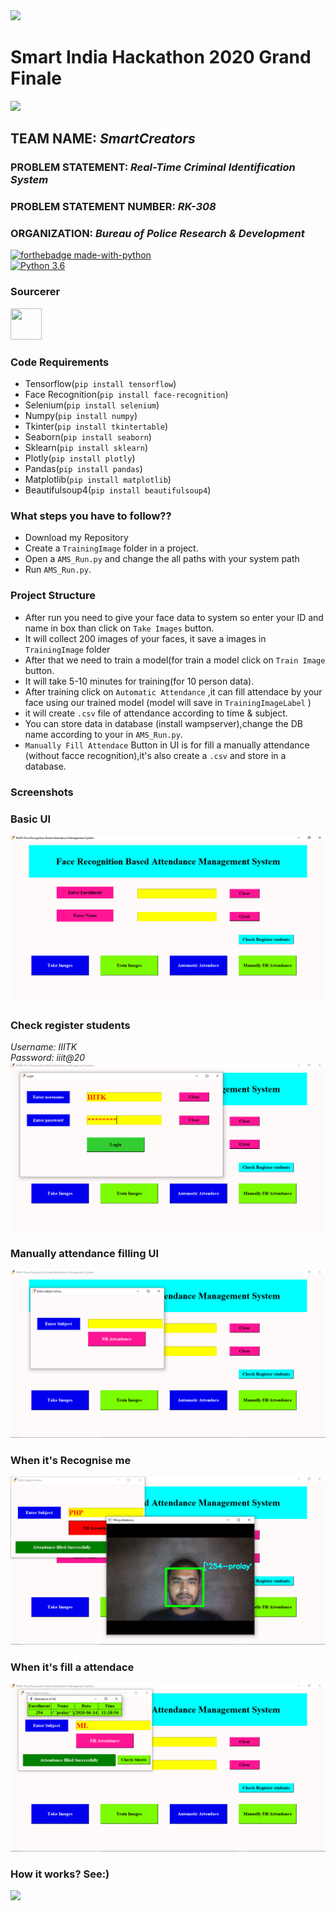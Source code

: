 <img src="https://github.com/argho28/RK308_SmartCreators/blob/master/sih2020.png">

# Smart India Hackathon 2020 Grand Finale

<img src="https://github.com/argho28/RK308_SmartCreators/blob/master/SmartCreators2020.png">

## TEAM NAME: *SmartCreators*

### PROBLEM STATEMENT: *Real-Time Criminal Identification System*

### PROBLEM STATEMENT NUMBER: *RK-308*

### ORGANIZATION: *Bureau of Police Research & Development*

[![forthebadge made-with-python](http://ForTheBadge.com/images/badges/made-with-python.svg)](https://www.python.org/)                 
[![Python 3.6](https://img.shields.io/badge/python-3.6-blue.svg)](https://www.python.org/downloads/release/python-360/)   

### Sourcerer
<a href="https://pralaysarkar.tk/"><img src="https://pralaysarkar.tk/assets/img/me.jpg" height="50px" width="50px" alt=""/></a>

### Code Requirements
- Tensorflow(`pip install tensorflow`)
- Face Recognition(`pip install face-recognition`)
- Selenium(`pip install selenium`)
- Numpy(`pip install numpy`)
- Tkinter(`pip install tkintertable`)
- Seaborn(`pip install seaborn`)
- Sklearn(`pip install sklearn`)
- Plotly(`pip install plotly`)
- Pandas(`pip install pandas`)
- Matplotlib(`pip install matplotlib`)
- Beautifulsoup4(`pip install beautifulsoup4`)

### What steps you have to follow??
- Download my Repository 
- Create a `TrainingImage` folder in a project.
- Open a `AMS_Run.py` and change the all paths with your system path
- Run `AMS_Run.py`.

### Project Structure

- After run you need to give your face data to system so enter your ID and name in box than click on `Take Images` button.
- It will collect 200 images of your faces, it save a images in `TrainingImage` folder
- After that we need to train a model(for train a model click on `Train Image` button.
- It will take 5-10 minutes for training(for 10 person data).
- After training click on `Automatic Attendance` ,it can fill attendace by your face using our trained model (model will save in `TrainingImageLabel` )
- it will create `.csv` file of attendance according to time & subject.
- You can store data in database (install wampserver),change the DB name according to your in `AMS_Run.py`.
- `Manually Fill Attendace` Button in UI is for fill a manually attendance (without facce recognition),it's also create a `.csv` and store in a database.

### Screenshots

### Basic UI
<img src="https://github.com/PralaySarkar/Automatic-Attendance-Management-System/blob/master/1.PNG">

### Check register students
*Username: IIITK<br>
Password: iiit@20<br>*
<img src="https://github.com/PralaySarkar/Automatic-Attendance-Management-System/blob/master/2.PNG">

### Manually attendance filling UI
<img src="https://github.com/PralaySarkar/Automatic-Attendance-Management-System/blob/master/3.PNG">

### When it's Recognise me
<img src="https://github.com/PralaySarkar/Automatic-Attendance-Management-System/blob/master/4.PNG">

### When it's fill a attendace
<img src="https://github.com/PralaySarkar/Automatic-Attendance-Management-System/blob/master/5.PNG">



### How it works? See:)

<img src="https://github.com/PralaySarkar/Automatic-Attendance-Management-System/blob/master/AAMSgif.gif">


